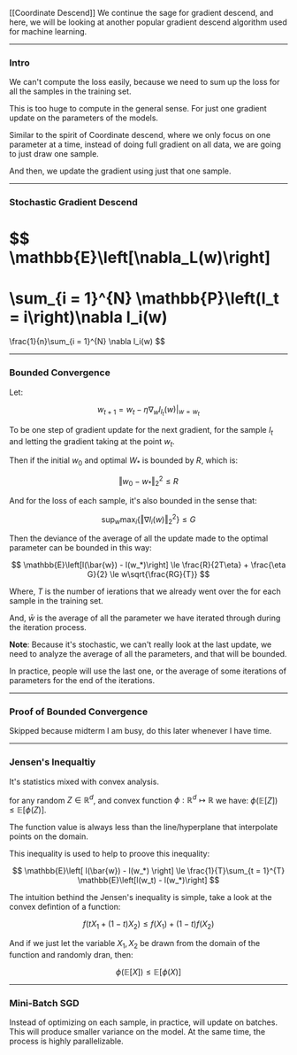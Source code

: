 [[Coordinate Descend]]
We continue the sage for gradient descend, and here, we will be looking at another popular gradient descend algorithm used for machine learning. 

---
### **Intro**

We can't compute the loss easily, because we need to sum up the loss for all the samples in the training set. 

This is too huge to compute in the general sense. For just one gradient update on the parameters of the models. 

Similar to the spirit of Coordinate descend, where we only focus on one parameter at a time, instead of doing full gradient on all data, we are going to just draw one sample. 

And then, we update the gradient using just that one sample. 

---
### **Stochastic Gradient Descend**

$$
\mathbb{E}\left[\nabla_L(w)\right]
=
\sum_{i = 1}^{N}
    \mathbb{P}\left(I_t = i\right)\nabla l_i(w)
=
\frac{1}{n}\sum_{i = 1}^{N}
    \nabla l_i(w)
$$

---
### **Bounded Convergence**

Let: 

$$
w_{t+1} = w_{t}-\eta \nabla_wl_{I_t}(w)|_{w = w_t}
$$

To be one step of gradient update for the next gradient, for the sample $I_t$ and letting the gradient taking at the point $w_t$. 

Then if the initial $w_0$ and optimal $W_*$ is bounded by $R$, which is: 

$$
\Vert w_0 - w_*\Vert_2^2 \le R
$$

And for the loss of each sample, it's also bounded in the sense that: 

$$
\sup_w\max_i \left\lbrace
    \Vert \nabla l_i(w)\Vert_2^2
\right\rbrace\le G
$$

Then the deviance of the average of all the update made to the optimal parameter can be bounded in this way: 

$$
\mathbb{E}\left[l(\bar{w}) - l(w_*)\right]
\le \frac{R}{2T\eta} + 
\frac{\eta G}{2}
\le 
w\sqrt{\frac{RG}{T}}
$$

Where, $T$ is the number of ierations that we already went over the for each sample in the training set. 

And, $\bar{w}$ is the average of all the parameter we have iterated through during the iteration process. 

**Note**: 
Because it's stochastic, we can't really look at the last update, we need to analyze the average of all the parameters, and that will be bounded. 

In practice, people will use the last one, or the average of some iterations of parameters for the end of the iterations. 

---
### **Proof of Bounded Convergence**

Skipped because midterm I am busy, do this later whenever I have time. 


---
### **Jensen's Inequaltiy**

It's statistics mixed with convex analysis. 

for any random $Z\in\mathbb{R}^d$, and convex function $\phi: \mathbb{R}^d \mapsto \mathbb{R}$ we have: $\phi(\mathbb{E}[Z])\le \mathbb{E}[\phi(Z)]$. 

The function value is always less than the line/hyperplane that interpolate points on the domain. 

This inequality is used to help to proove this inequality: 

$$
\mathbb{E}\left[
        l(\bar{w}) - l(w_*)
    \right]
\le 
\frac{1}{T}\sum_{t = 1}^{T}
    \mathbb{E}\left[l(w_t) - l(w_*)\right]
$$

The intuition bethind the Jensen's inequality is simple, take a look at the convex defintion of a function: 

$$
f(tX_1 + (1 -t)X_2)\le f(X_1) + (1 - t)f(X_2)
$$

And if we just let the variable $X_1, X_2$ be drawn from the domain of the function and randomly dran, then: 

$$
\phi(\mathbb{E}\left[X\right])
\le 
\mathbb{E}\left[\phi(X)\right]
$$

---
### **Mini-Batch SGD**

Instead of optimizing on each sample, in practice, will update on batches. This will produce smaller variance on the model. At the same time, the process is highly parallelizable. 



